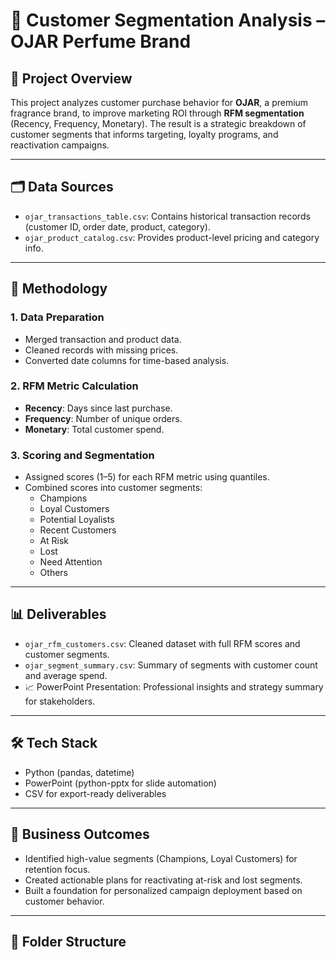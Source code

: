 # 🧼 Customer Segmentation Analysis – OJAR Perfume Brand

## 📌 Project Overview

This project analyzes customer purchase behavior for **OJAR**, a premium fragrance brand, to improve marketing ROI through **RFM segmentation** (Recency, Frequency, Monetary). The result is a strategic breakdown of customer segments that informs targeting, loyalty programs, and reactivation campaigns.

---

## 🗂️ Data Sources

- `ojar_transactions_table.csv`: Contains historical transaction records (customer ID, order date, product, category).
- `ojar_product_catalog.csv`: Provides product-level pricing and category info.

---

## 🧠 Methodology

### 1. Data Preparation
- Merged transaction and product data.
- Cleaned records with missing prices.
- Converted date columns for time-based analysis.

### 2. RFM Metric Calculation
- **Recency**: Days since last purchase.
- **Frequency**: Number of unique orders.
- **Monetary**: Total customer spend.

### 3. Scoring and Segmentation
- Assigned scores (1–5) for each RFM metric using quantiles.
- Combined scores into customer segments:
  - Champions
  - Loyal Customers
  - Potential Loyalists
  - Recent Customers
  - At Risk
  - Lost
  - Need Attention
  - Others

---

## 📊 Deliverables

- `ojar_rfm_customers.csv`: Cleaned dataset with full RFM scores and customer segments.
- `ojar_segment_summary.csv`: Summary of segments with customer count and average spend.
- 📈 PowerPoint Presentation: Professional insights and strategy summary for stakeholders.

---

## 🛠️ Tech Stack

- Python (pandas, datetime)
- PowerPoint (python-pptx for slide automation)
- CSV for export-ready deliverables

---

## 🎯 Business Outcomes

- Identified high-value segments (Champions, Loyal Customers) for retention focus.
- Created actionable plans for reactivating at-risk and lost segments.
- Built a foundation for personalized campaign deployment based on customer behavior.

---

## 📁 Folder Structure


